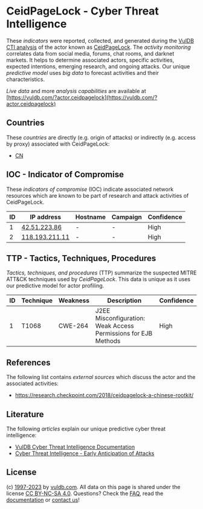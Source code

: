 # CeidPageLock - Cyber Threat Intelligence

These _indicators_ were reported, collected, and generated during the [VulDB CTI analysis](https://vuldb.com/?kb.cti) of the actor known as [CeidPageLock](https://vuldb.com/?actor.ceidpagelock). The _activity monitoring_ correlates data from social media, forums, chat rooms, and darknet markets. It helps to determine associated actors, specific activities, expected intentions, emerging research, and ongoing attacks. Our unique _predictive model_ uses _big data_ to forecast activities and their characteristics.

_Live data_ and more _analysis capabilities_ are available at [https://vuldb.com/?actor.ceidpagelock](https://vuldb.com/?actor.ceidpagelock)

## Countries

These _countries_ are directly (e.g. origin of attacks) or indirectly (e.g. access by proxy) associated with CeidPageLock:

* [CN](https://vuldb.com/?country.cn)

## IOC - Indicator of Compromise

These _indicators of compromise_ (IOC) indicate associated network resources which are known to be part of research and attack activities of CeidPageLock.

ID | IP address | Hostname | Campaign | Confidence
-- | ---------- | -------- | -------- | ----------
1 | [42.51.223.86](https://vuldb.com/?ip.42.51.223.86) | - | - | High
2 | [118.193.211.11](https://vuldb.com/?ip.118.193.211.11) | - | - | High

## TTP - Tactics, Techniques, Procedures

_Tactics, techniques, and procedures_ (TTP) summarize the suspected MITRE ATT&CK techniques used by _CeidPageLock_. This data is unique as it uses our predictive model for actor profiling.

ID | Technique | Weakness | Description | Confidence
-- | --------- | -------- | ----------- | ----------
1 | T1068 | CWE-264 | J2EE Misconfiguration: Weak Access Permissions for EJB Methods | High

## References

The following list contains _external sources_ which discuss the actor and the associated activities:

* https://research.checkpoint.com/2018/ceidpagelock-a-chinese-rootkit/

## Literature

The following _articles_ explain our unique predictive cyber threat intelligence:

* [VulDB Cyber Threat Intelligence Documentation](https://vuldb.com/?kb.cti)
* [Cyber Threat Intelligence - Early Anticipation of Attacks](https://www.scip.ch/en/?labs.20201022)

## License

(c) [1997-2023](https://vuldb.com/?kb.changelog) by [vuldb.com](https://vuldb.com/?kb.about). All data on this page is shared under the license [CC BY-NC-SA 4.0](https://creativecommons.org/licenses/by-nc-sa/4.0/). Questions? Check the [FAQ](https://vuldb.com/?kb.faq), read the [documentation](https://vuldb.com/?kb) or [contact us](https://vuldb.com/?contact)!

